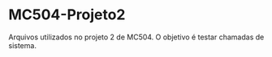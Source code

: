 MC504-Projeto2
==============

Arquivos utilizados no projeto 2 de MC504. O objetivo é testar chamadas de sistema.
